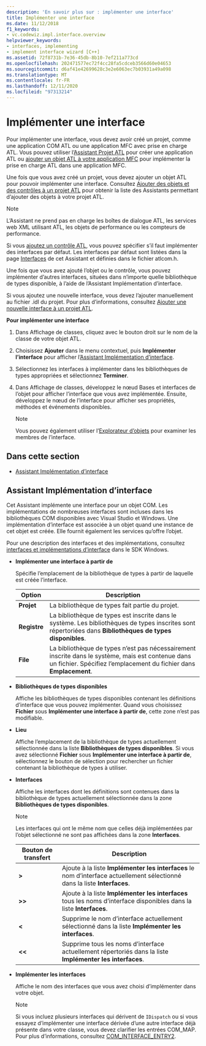 ```yaml
---
description: 'En savoir plus sur : implémenter une interface'
title: Implémenter une interface
ms.date: 11/12/2018
f1_keywords:
- vc.codewiz.impl.interface.overview
helpviewer_keywords:
- interfaces, implementing
- implement interface wizard [C++]
ms.assetid: 72f8731b-7e36-45db-8b10-7ef211a773cd
ms.openlocfilehash: 202471577ec72f4cc28fa5cdceb3566d60e04653
ms.sourcegitcommit: d6af41e42699628c3e2e6063ec7b03931a49a098
ms.translationtype: MT
ms.contentlocale: fr-FR
ms.lasthandoff: 12/11/2020
ms.locfileid: "97313214"
---
```

# <a name="implement-an-interface"></a>Implémenter une interface

Pour implémenter une interface, vous devez avoir créé un projet, comme une application COM ATL ou une application MFC avec prise en charge ATL. Vous pouvez utiliser l’[Assistant Projet ATL](../atl/reference/atl-project-wizard.md) pour créer une application ATL ou [ajouter un objet ATL à votre application MFC](../mfc/reference/adding-atl-support-to-your-mfc-project.md) pour implémenter la prise en charge ATL dans une application MFC.

Une fois que vous avez créé un projet, vous devez ajouter un objet ATL pour pouvoir implémenter une interface. Consultez [Ajouter des objets et des contrôles à un projet ATL](../atl/reference/adding-objects-and-controls-to-an-atl-project.md) pour obtenir la liste des Assistants permettant d’ajouter des objets à votre projet ATL.

> [!NOTE]
> L’Assistant ne prend pas en charge les boîtes de dialogue ATL, les services web XML utilisant ATL, les objets de performance ou les compteurs de performance.

Si vous [ajoutez un contrôle ATL](../atl/reference/adding-an-atl-control.md), vous pouvez spécifier s’il faut implémenter des interfaces par défaut. Les interfaces par défaut sont listées dans la page [Interfaces](../atl/reference/interfaces-atl-control-wizard.md) de cet Assistant et définies dans le fichier atlcom.h.

Une fois que vous avez ajouté l’objet ou le contrôle, vous pouvez implémenter d’autres interfaces, situées dans n’importe quelle bibliothèque de types disponible, à l’aide de l’Assistant Implémentation d’interface.

Si vous ajoutez une nouvelle interface, vous devez l’ajouter manuellement au fichier .idl du projet. Pour plus d’informations, consultez [Ajouter une nouvelle interface à un projet ATL](../atl/reference/adding-a-new-interface-in-an-atl-project.md).

**Pour implémenter une interface**

1. Dans Affichage de classes, cliquez avec le bouton droit sur le nom de la classe de votre objet ATL.

1. Choisissez **Ajouter** dans le menu contextuel, puis **Implémenter l’interface** pour afficher l’[Assistant Implémentation d’interface](#implement-interface-wizard).

1. Sélectionnez les interfaces à implémenter dans les bibliothèques de types appropriées et sélectionnez **Terminer**.

1. Dans Affichage de classes, développez le nœud Bases et interfaces de l’objet pour afficher l’interface que vous avez implémentée. Ensuite, développez le nœud de l’interface pour afficher ses propriétés, méthodes et événements disponibles.

   > [!NOTE]
   > Vous pouvez également utiliser l’[Explorateur d’objets](/visualstudio/ide/viewing-the-structure-of-code) pour examiner les membres de l’interface.

## <a name="in-this-section"></a>Dans cette section

- [Assistant Implémentation d’interface](#implement-interface-wizard)

## <a name="implement-interface-wizard"></a>Assistant Implémentation d’interface

Cet Assistant implémente une interface pour un objet COM. Les implémentations de nombreuses interfaces sont incluses dans les bibliothèques COM disponibles avec Visual Studio et Windows. Une implémentation d’interface est associée à un objet quand une instance de cet objet est créée. Elle fournit également les services qu’offre l’objet.

Pour une description des interfaces et des implémentations, consultez [interfaces et implémentations d’interface](/windows/win32/com/interfaces-and-interface-implementations) dans le SDK Windows.

- **Implémenter une interface à partir de**

  Spécifie l’emplacement de la bibliothèque de types à partir de laquelle est créée l’interface.

  |Option|Description|
  |------------|-----------------|
  |**Projet**|La bibliothèque de types fait partie du projet.|
  |**Registre**|La bibliothèque de types est inscrite dans le système. Les bibliothèques de types inscrites sont répertoriées dans **Bibliothèques de types disponibles**.|
  |**File**|La bibliothèque de types n’est pas nécessairement inscrite dans le système, mais est contenue dans un fichier. Spécifiez l’emplacement du fichier dans **Emplacement**.|

- **Bibliothèques de types disponibles**

  Affiche les bibliothèques de types disponibles contenant les définitions d’interface que vous pouvez implémenter. Quand vous choisissez **Fichier** sous **Implémenter une interface à partir de**, cette zone n’est pas modifiable.

- **Lieu**

  Affiche l’emplacement de la bibliothèque de types actuellement sélectionnée dans la liste **Bibliothèques de types disponibles**. Si vous avez sélectionné **Fichier** sous **Implémenter une interface à partir de**, sélectionnez le bouton de sélection pour rechercher un fichier contenant la bibliothèque de types à utiliser.

- **Interfaces**

  Affiche les interfaces dont les définitions sont contenues dans la bibliothèque de types actuellement sélectionnée dans la zone **Bibliothèques de types disponibles**.

  > [!NOTE]
  > Les interfaces qui ont le même nom que celles déjà implémentées par l’objet sélectionné ne sont pas affichées dans la zone **Interfaces**.

  |Bouton de transfert|Description|
  |---------------------|-----------------|
  |**>**|Ajoute à la liste **Implémenter les interfaces** le nom d’interface actuellement sélectionné dans la liste **Interfaces**.|
  |**>>**|Ajoute à la liste **Implémenter les interfaces** tous les noms d’interface disponibles dans la liste **Interfaces**.|
  |**\<**|Supprime le nom d’interface actuellement sélectionné dans la liste **Implémenter les interfaces**.|
  |**\<\<**|Supprime tous les noms d’interface actuellement répertoriés dans la liste **Implémenter les interfaces**.|

- **Implémenter les interfaces**

  Affiche le nom des interfaces que vous avez choisi d’implémenter dans votre objet.

  > [!NOTE]
  > Si vous incluez plusieurs interfaces qui dérivent de `IDispatch` ou si vous essayez d’implémenter une interface dérivée d’une autre interface déjà présente dans votre classe, vous devez clarifier les entrées COM_MAP. Pour plus d’informations, consultez [COM_INTERFACE_ENTRY2](../atl/reference/com-interface-entry-macros.md#com_interface_entry2).
